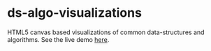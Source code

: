 ds-algo-visualizations
======================

HTML5 canvas based visualizations of common data-structures and algorithms. See the live demo [here](http://vivekthakyal.github.com/ds-algo-visualizations/ "Live Demo"). 